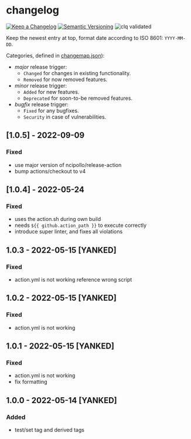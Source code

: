 # changelog

[![Keep a Changelog](https://img.shields.io/badge/Keep%20a%20Changelog-1.0.0-informational)](https://keepachangelog.com/en/1.0.0/)
[![Semantic Versioning](https://img.shields.io/badge/Sematic%20Versioning-2.0.0-informational)](https://semver.org/spec/v2.0.0.html)
![clq validated](https://img.shields.io/badge/clq-validated-success)

Keep the newest entry at top, format date according to ISO 8601: `YYYY-MM-DD`.

Categories, defined in [changemap.json](.github/clq/changemap.json)):
- _major_ release trigger:
  - `Changed` for changes in existing functionality.
  - `Removed` for now removed features.
- _minor_ release trigger:
  - `Added` for new features.
  - `Deprecated` for soon-to-be removed features.
- _bugfix_ release trigger:
  - `Fixed` for any bugfixes.
  - `Security` in case of vulnerabilities.

## [1.0.5] - 2022-09-09
### Fixed
- use major version of ncipollo/release-action
- bump actions/checkout to v4

## [1.0.4] - 2022-05-24
### Fixed
- uses the action.sh during own build
- needs `${{ github.action_path }}` to execute correctly
- introduce super linter, and fixes all violations

## 1.0.3 - 2022-05-15 [YANKED]
### Fixed
- action.yml is not working reference wrong script

## 1.0.2 - 2022-05-15 [YANKED]
### Fixed
- action.yml is not working

## 1.0.1 - 2022-05-15 [YANKED]
### Fixed
- action.yml is not working
- fix formatting

## 1.0.0 - 2022-05-14 [YANKED]
### Added
- test/set tag and derived tags
